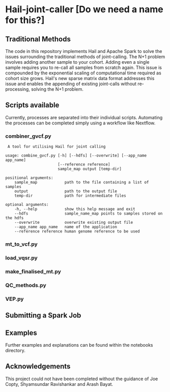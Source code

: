# Hail-joint-caller [Do we need a name for this?]

## Traditional Methods
The code in this repository implements Hail and Apache Spark to solve the issues surrounding the traditional methods of joint-calling. The N+1 problem involves adding another sample to your cohort. Adding even a single sample requires you to re-call all samples from scratch again. This issue is compounded by the exponential scaling of computational time required as cohort size grows. Hail's new sparse matrix data format addresses this issue and enables the appending of existing joint-calls without re-processing, solving the N+1 problem.


## Scripts available
Currently, processes are separated into their individual scripts. Automating the processes can be completed simply using a workflow like Nextflow.

### **combiner_gvcf.py**
<pre><code> A tool for utilising Hail for joint calling

usage: combine_gvcf.py [-h] [--hdfs] [--overwrite] [--app_name app_name]
                       [--reference reference]
                       sample_map output [temp-dir]

positional arguments:
    sample_map            path to the file containing a list of samples
    output                path to the output file
    temp-dir              path for intermediate files

optional arguments:
    -h, --help            show this help message and exit
    --hdfs                sample_name_map points to samples stored on the hdfs
    --overwrite           overwrite existing output file
    --app_name app_name   name of the application
    --reference reference human genome reference to be used</code></pre>

### mt_to_vcf.py

### load_vqsr.py

### make_finalised_mt.py

### QC_methods.py

### VEP.py

## Submitting a Spark Job


## Examples
Further examples and explanations can be found within the notebooks directory.


## Acknowledgements
This project could not have been completed without the guidance of Joe Copty, Shyamsundar Ravishankar and Arash Bayat.